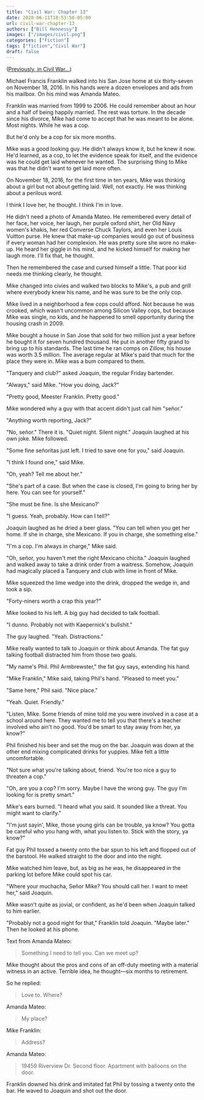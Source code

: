 ```yaml
---
title: "Civil War: Chapter 13"
date: 2020-06-11T18:53:58-05:00
url: civil-war-chapter-13
authors: ["Bill Hennessy"]
images: ["/images/civil.png"]
categories: ["Fiction"]
tags: ["fiction","Civil War"]
draft: false
---
```


([Previously, in Civil War...](https://hennessysview.com/post/civilwar/))

Michael Francis Franklin walked into his San Jose home at six thirty-seven on November 18, 2016. In his hands were a dozen envelopes and ads from his mailbox. On his mind was Amanda Mateo.

Franklin was married from 1999 to 2006. He could remember about an hour and a half of being happily married. The rest was torture. In the decade since his divorce, Mike had come to accept that he was meant to be alone. Most nights. While he was a cop.

But he'd only be a cop for six more months.

Mike was a good looking guy. He didn't always know it, but he knew it now. He'd learned, as a cop, to let the evidence speak for itself, and the evidence was he could get laid whenever he wanted. The surprising thing to Mike was that he didn't want to get laid more often.

On November 18, 2016, for the first time in ten years, Mike was thinking about a girl but not about getting laid. Well, not exactly. He was thinking about a perilous word.

I think I love her, he thought. I think I'm in love.

He didn't need a photo of Amanda Mateo. He remembered every detail of her face, her voice, her laugh, her purple oxford shirt, her Old Navy women's khakis, her red Converse Chuck Taylors, and even her Louis Vuitton purse. He knew that make-up companies would go out of business if every woman had her complexion. He was pretty sure she wore no make-up. He heard her giggle in his mind, and he kicked himself for making her laugh more. I'll fix that, he thought.

Then he remembered the case and cursed himself a little. That poor kid needs me thinking clearly, he thought.

Mike changed into civies and walked two blocks to Mike's, a pub and grill where everybody knew his name, and he was sure to be the only cop.

Mike lived in a neighborhood a few cops could afford. Not because he was crooked, which wasn't uncommon among Silicon Valley cops, but because Mike was single, no kids, and he happened to smell opportunity during the housing crash in 2009.

Mike bought a house in San Jose that sold for two million just a year before he bought it for seven hundred thousand. He put in another fifty grand to bring up to his standards. The last time he ran comps on Zillow, his house was worth 3.5 million. The average regular at Mike's paid that much for the place they were in. Mike was a bum compared to them.

"Tanquery and club?" asked Joaquin, the regular Friday bartender.

"Always," said Mike. "How you doing, Jack?"

"Pretty good, Meester Franklin. Pretty good."

Mike wondered why a guy with that accent didn't just call him "señor."

"Anything worth reporting, Jack?"

"No, señor." There it is. "Quiet night. Silent night." Joaquin laughed at his own joke. Mike followed.

"Some fine señoritas just left. I tried to save one for you," said Joaquin.

"I think I found one," said Mike.

"Oh, yeah? Tell me about her."

"She's part of a case. But when the case is closed, I'm going to bring her by here. You can see for yourself."

"She must be fine. Is she Mexicano?'

"I guess. Yeah, probably. How can I tell?"

Joaquin laughed as he dried a beer glass. "You can tell when you get her home. If she in charge, she Mexicano. If you in charge, she something else."

"I'm a cop. I'm always in charge," Mike said.

"Oh, señor, you haven't met the right Mexicano chicita." Joaquin laughed and walked away to take a drink order from a waitress. Somehow, Joaquin had magically placed a Tanquery and club with lime in front of Mike.

Mike squeezed the lime wedge into the drink, dropped the wedge in, and took a sip.

"Forty-niners worth a crap this year?"

Mike looked to his left. A big guy had decided to talk football.

"I dunno. Probably not with Kaepernick's bullshit."

The guy laughed. "Yeah. Distractions."

Mike really wanted to talk to Joaquin or think about Amanda. The fat guy talking football distracted him from those two goals.

"My name's Phil. Phil Armbrewster," the fat guy says, extending his hand.

"Mike Franklin," Mike said, taking Phil's hand. "Pleased to meet you."

"Same here," Phil said. "Nice place."

"Yeah. Quiet. Friendly."

"Listen, Mike. Some friends of mine told me you were involved in a case at a school around here. They wanted me to tell you that there's a teacher involved who ain't no good. You'd be smart to stay away from her, ya know?"

Phil finished his beer and set the mug on the bar. Joaquin was down at the other end mixing complicated drinks for yuppies. Mike felt a little uncomfortable.

"Not sure what you're talking about, friend. You're too nice a guy to threaten a cop."

"Oh, are you a cop? I'm sorry. Maybe I have the wrong guy. The guy I'm looking for is pretty smart."

Mike's ears burned. "I heard what you said. It sounded like a threat. You might want to clarify."

"I'm just sayin', Mike, those young girls can be trouble, ya know? You gotta be careful who you hang with, what you listen to. Stick with the story, ya know?"

Fat guy Phil tossed a twenty onto the bar spun to his left and flopped out of the barstool. He walked straight to the door and into the night.

Mike watched him leave, but, as big as he was, he disappeared in the parking lot before Mike could spot his car.

"Where your muchacha, Señor Mike? You should call her. I want to meet her," said Joaquin.

Mike wasn't quite as jovial, or confident, as he'd been when Joaquin talked to him earlier.

"Probably not a good night for that," Franklin told Joaquin. "Maybe later." Then he looked at his phone.

Text from Amanda Mateo:

> Something I need to tell you. Can we meet up?

Mike thought about the pros and cons of an off-duty meeting with a material witness in an active. Terrible idea, he thought—six months to retirement.

So he replied:

> Love to. Where?

Amanda Mateo:

> My place?

Mike Franklin:

> Address?

Amanda Mateo:

> 19459 Riverview Dr. Second floor. Apartment with balloons on the door.

Franklin downed his drink and imitated fat Phil by tossing a twenty onto the bar. He waved to Joaquin and shot out the door.
